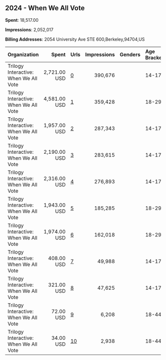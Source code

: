 ## 2024 - When We All Vote 
**Spent**: 18,517.00

**Impressions**: 2,052,017

**Billing Addresses**: 2054 University Ave STE 600,Berkeley,94704,US

|Organization|Spent|Urls|Impressions|Genders|Age Brackets|Country Codes|
|:---|---:|:---|---:|:---|:---|:---|
|Trilogy Interactive: When We All Vote|2,721.00 USD|[0](https://www.snap.com/political-ads/asset/3484c365678ff1397164c51d9d7cd2a50190c4733aada0f000dcd911b33e0af6?mediaType=jpeg)|390,676||14-17|united states|
|Trilogy Interactive: When We All Vote|4,581.00 USD|[1](https://www.snap.com/political-ads/asset/1eeb1fb763363e53a9fbe37d2c2132e27d149e7a1c5dcf2ac3985f9fb95a118f?mediaType=jpeg)|359,428||18-29|united states|
|Trilogy Interactive: When We All Vote|1,957.00 USD|[2](https://www.snap.com/political-ads/asset/f22cd857a2623768763a003959280c361e439240dee414cbf61a717853803a7c?mediaType=mp4)|287,343||14-17|united states|
|Trilogy Interactive: When We All Vote|2,190.00 USD|[3](https://www.snap.com/political-ads/asset/f22cd857a2623768763a003959280c361e439240dee414cbf61a717853803a7c?mediaType=mp4)|283,615||14-17|united states|
|Trilogy Interactive: When We All Vote|2,316.00 USD|[4](https://www.snap.com/political-ads/asset/3484c365678ff1397164c51d9d7cd2a50190c4733aada0f000dcd911b33e0af6?mediaType=jpeg)|276,893||14-17|united states|
|Trilogy Interactive: When We All Vote|1,943.00 USD|[5](https://www.snap.com/political-ads/asset/105074de7461e8c2a98005e6e530d8e9986c3b4971fb32d7508b7d57993b34f3?mediaType=jpeg)|185,285||18-29|united states|
|Trilogy Interactive: When We All Vote|1,974.00 USD|[6](https://www.snap.com/political-ads/asset/025562f4a0054ff1d54eb8ca4fc0d8f1b701ab6907b7b193777b539bb4ac382a?mediaType=jpeg)|162,018||18-29|united states|
|Trilogy Interactive: When We All Vote|408.00 USD|[7](https://www.snap.com/political-ads/asset/ba028ef167452292976b40f86c39e911681a083b2f430580f21ef726e6dc07c1?mediaType=jpeg)|49,988||14-17|united states|
|Trilogy Interactive: When We All Vote|321.00 USD|[8](https://www.snap.com/political-ads/asset/ba028ef167452292976b40f86c39e911681a083b2f430580f21ef726e6dc07c1?mediaType=jpeg)|47,625||14-17|united states|
|Trilogy Interactive: When We All Vote|72.00 USD|[9](https://www.snap.com/political-ads/asset/70051ed8494b1d60e263acb580d6276f91abb64749146e476d78e2d8d24bfc7c?mediaType=jpeg)|6,208||18-44|united states|
|Trilogy Interactive: When We All Vote|34.00 USD|[10](https://www.snap.com/political-ads/asset/de462c603545fb784bceb8689ba152dbed54d2d5dc998cbc87e9ef1ec38816a6?mediaType=jpeg)|2,938||18-44|united states|

